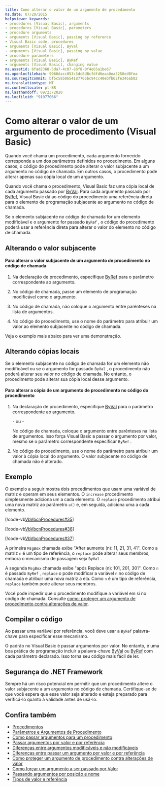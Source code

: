 ```yaml
---
title: Como alterar o valor de um argumento de procedimento
ms.date: 07/20/2015
helpviewer_keywords:
- procedures [Visual Basic], arguments
- procedures [Visual Basic], parameters
- procedure arguments
- arguments [Visual Basic], passing by reference
- Visual Basic code, procedures
- arguments [Visual Basic], ByVal
- arguments [Visual Basic], passing by value
- procedure parameters
- arguments [Visual Basic], ByRef
- arguments [Visual Basic], changing value
ms.assetid: 6fad2368-5da7-4c07-8bf8-0f4e65a1be67
ms.openlocfilehash: 9960dacc053c5dc8d8cfdfd6eaa0ea3258ed0fea
ms.sourcegitcommit: bf5c5850654187705bc94cc40ebfb62fe346ab02
ms.translationtype: MT
ms.contentlocale: pt-BR
ms.lasthandoff: 09/23/2020
ms.locfileid: "91077066"
---
```

# <a name="how-to-change-the-value-of-a-procedure-argument-visual-basic"></a>Como alterar o valor de um argumento de procedimento (Visual Basic)

Quando você chama um procedimento, cada argumento fornecido corresponde a um dos parâmetros definidos no procedimento. Em alguns casos, o código do procedimento pode alterar o valor subjacente a um argumento no código de chamada. Em outros casos, o procedimento pode alterar apenas sua cópia local de um argumento.  
  
 Quando você chama o procedimento, Visual Basic faz uma cópia local de cada argumento passado por [ByVal](../../../language-reference/modifiers/byval.md). Para cada argumento passado por [ByRef](../../../language-reference/modifiers/byref.md), Visual Basic dá ao código do procedimento uma referência direta para o elemento de programação subjacente ao argumento no código de chamada.  
  
 Se o elemento subjacente no código de chamada for um elemento modificável e o argumento for passado `ByRef` , o código do procedimento poderá usar a referência direta para alterar o valor do elemento no código de chamada.  
  
## <a name="changing-the-underlying-value"></a>Alterando o valor subjacente  
  
#### <a name="to-change-the-underlying-value-of-a-procedure-argument-in-the-calling-code"></a>Para alterar o valor subjacente de um argumento de procedimento no código de chamada  
  
1. Na declaração de procedimento, especifique [ByRef](../../../language-reference/modifiers/byref.md) para o parâmetro correspondente ao argumento.  
  
2. No código de chamada, passe um elemento de programação modificável como o argumento.  
  
3. No código de chamada, não coloque o argumento entre parênteses na lista de argumentos.  
  
4. No código do procedimento, use o nome do parâmetro para atribuir um valor ao elemento subjacente no código de chamada.  
  
 Veja o exemplo mais abaixo para ver uma demonstração.  
  
## <a name="changing-local-copies"></a>Alterando cópias locais  

 Se o elemento subjacente no código de chamada for um elemento não modificável ou se o argumento for passado `ByVal` , o procedimento não poderá alterar seu valor no código de chamada. No entanto, o procedimento pode alterar sua cópia local desse argumento.  
  
#### <a name="to-change-the-copy-of-a-procedure-argument-in-the-procedure-code"></a>Para alterar a cópia de um argumento de procedimento no código do procedimento  
  
1. Na declaração de procedimento, especifique [ByVal](../../../language-reference/modifiers/byval.md) para o parâmetro correspondente ao argumento.  
  
     - ou -  
  
     No código de chamada, coloque o argumento entre parênteses na lista de argumentos. Isso força Visual Basic a passar o argumento por valor, mesmo se o parâmetro correspondente especificar `ByRef` .  
  
2. No código do procedimento, use o nome do parâmetro para atribuir um valor à cópia local do argumento. O valor subjacente no código de chamada não é alterado.  
  
## <a name="example"></a>Exemplo  

 O exemplo a seguir mostra dois procedimentos que usam uma variável de matriz e operam em seus elementos. O `increase` procedimento simplesmente adiciona um a cada elemento. O `replace` procedimento atribui uma nova matriz ao parâmetro `a()` e, em seguida, adiciona uma a cada elemento.  
  
 [!code-vb[VbVbcnProcedures#35](~/samples/snippets/visualbasic/VS_Snippets_VBCSharp/VbVbcnProcedures/VB/Class1.vb#35)]  
  
 [!code-vb[VbVbcnProcedures#36](~/samples/snippets/visualbasic/VS_Snippets_VBCSharp/VbVbcnProcedures/VB/Class1.vb#36)]  
  
 [!code-vb[VbVbcnProcedures#37](~/samples/snippets/visualbasic/VS_Snippets_VBCSharp/VbVbcnProcedures/VB/Class1.vb#37)]  
  
 A primeira `MsgBox` chamada exibe "After aumente (n): 11, 21, 31, 41". Como a matriz `n` é um tipo de referência, o `replace` pode alterar seus membros, embora o mecanismo de passagem seja `ByVal` .  
  
 A segunda `MsgBox` chamada exibe "após Replace (n): 101, 201, 301". Como `n` é passado `ByRef` , `replace` o pode modificar a variável `n` no código de chamada e atribuir uma nova matriz a ela. Como `n` é um tipo de referência, `replace` também pode alterar seus membros.  
  
 Você pode impedir que o procedimento modifique a variável em si no código de chamada. Consulte [como: proteger um argumento de procedimento contra alterações de valor](./how-to-protect-a-procedure-argument-against-value-changes.md).  
  
## <a name="compile-the-code"></a>Compilar o código  

 Ao passar uma variável por referência, você deve usar a `ByRef` palavra-chave para especificar esse mecanismo.  
  
 O padrão no Visual Basic é passar argumentos por valor. No entanto, é uma boa prática de programação incluir a palavra-chave [ByVal](../../../language-reference/modifiers/byval.md) ou [ByRef](../../../language-reference/modifiers/byref.md) com cada parâmetro declarado. Isso torna seu código mais fácil de ler.  
  
## <a name="net-framework-security"></a>Segurança do .NET Framework  

 Sempre há um risco potencial em permitir que um procedimento altere o valor subjacente a um argumento no código de chamada. Certifique-se de que você espera que esse valor seja alterado e esteja preparado para verificá-lo quanto à validade antes de usá-lo.  
  
## <a name="see-also"></a>Confira também

- [Procedimentos](./index.md)
- [Parâmetros e Argumentos de Procedimento](./procedure-parameters-and-arguments.md)
- [Como passar argumentos para um procedimento](./how-to-pass-arguments-to-a-procedure.md)
- [Passar argumentos por valor e por referência](./passing-arguments-by-value-and-by-reference.md)
- [Diferenças entre argumentos modificáveis e não modificáveis](./differences-between-modifiable-and-nonmodifiable-arguments.md)
- [Diferenças entre passar um argumento por valor e por referência](./differences-between-passing-an-argument-by-value-and-by-reference.md)
- [Como proteger um argumento de procedimento contra alterações de valor](./how-to-protect-a-procedure-argument-against-value-changes.md)
- [Como forçar um argumento a ser passado por Valor](./how-to-force-an-argument-to-be-passed-by-value.md)
- [Passando argumentos por posição e nome](./passing-arguments-by-position-and-by-name.md)
- [Tipos de valor e referência](../data-types/value-types-and-reference-types.md)
